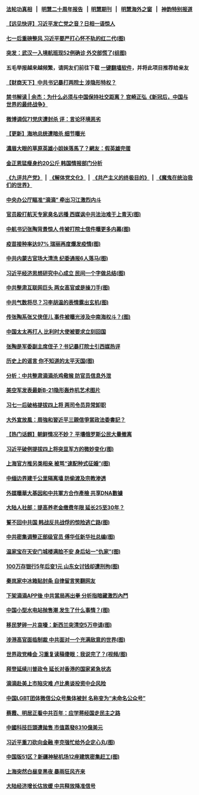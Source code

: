 #### [法轮功真相](https://github.com/gfw-breaker/truth/blob/master/README.md?t=0) &nbsp;&nbsp;|&nbsp;&nbsp; [明慧二十周年报告](https://github.com/gfw-breaker/mh-reports/blob/master/README.md?t=0) &nbsp;&nbsp;|&nbsp;&nbsp;[明慧期刊](https://github.com/gfw-breaker/mh-qikan) &nbsp;&nbsp;|&nbsp;&nbsp; [明慧海外之窗](https://github.com/gfw-breaker/mh-news/blob/master/README.md?t=0) &nbsp;&nbsp;|&nbsp;&nbsp; [神韵特别报道](https://github.com/gfw-breaker/mh-news/blob/master/shenyun.md?t=0)
#### [ 【远见快评】习近平发亡党之音？日相一语惊人](https://github.com/gfw-breaker/banned-news3/blob/master/pages/nsc413/n13074809.md)
#### [ 七一后重磅整风 习近平要严打心怀不轨的红二代(图)](https://github.com/gfw-breaker/banned-news3/blob/master/pages/p2/977399.md)
#### [ 突发：武汉一入境航班现52例确诊 外交部慌了(组图)](https://github.com/gfw-breaker/banned-news3/blob/master/pages/p1/977353.md)
#### 五毛举报越来越频繁，请网友们前往下载 [一键翻墙软件](https://github.com/gfw-breaker/ssr-accounts)，并将此项目推荐给亲友
#### [ 【财商天下】中共书记暴打两院士 涉隐形特权？](https://github.com/gfw-breaker/banned-news3/blob/master/pages/nsc413/n13074227.md)
#### [ 禁书解读 | 余杰：为什么必须与中国保持社交距离？ 宫崎正弘《新冠后，中国与世界的最终战争》](https://github.com/gfw-breaker/banned-news3/blob/master/pages/pinglun/yj-06292021104437.md)
#### [ 微博调侃71党庆遭封杀 评：言论环境恶劣](https://github.com/gfw-breaker/banned-news3/blob/master/pages/p1/977424.md)
#### [ 【更新】海地总统遭暗杀 细节曝光](https://github.com/gfw-breaker/banned-news3/blob/master/pages/nf4514/n13073704.md)
#### [ 濃眉大眼的草原英雄小姐妹落馬了？網友：假英雄完蛋](https://github.com/gfw-breaker/banned-news3/blob/master/pages/soh5/523508.md)
#### [ 金正恩猛瘦身约20公斤 韩国情报部门分析](https://github.com/gfw-breaker/banned-news3/blob/master/pages/nsc413/n13076881.md)
#### [《九评共产党》](https://github.com/begood0513/9ping.md/blob/master/README.md) &nbsp;|&nbsp; [《解体党文化》](../../../../jtdwh.md/blob/master/README.md)  &nbsp;|&nbsp; [《共产主义的终极目的》](../../../../gczydzjmd.md/blob/master/README.md) &nbsp;|&nbsp; [《魔鬼在统治我们的世界》](../../../../mgztzwmdsj.md/blob/master/README.md) 
#### [ 中央办公厅瞄准“滴滴” 牵出习江激烈内斗](https://github.com/gfw-breaker/banned-news3/blob/master/pages/prog1138/a103159909.md)
#### [ 官员殴打航天专家臭名远播 西媒讽中共法治难于上青天(图)](https://github.com/gfw-breaker/banned-news3/blob/master/pages/p2/977412.md)
#### [ 中航书记张陶背景惊人 传被打院士信件曝更多内幕(图)](https://github.com/gfw-breaker/banned-news3/blob/master/pages/p2/977344.md)
#### [ 疫苗接种率达97% 瑞丽再度爆发疫情(图)](https://github.com/gfw-breaker/banned-news3/blob/master/pages/p1/977405.md)
#### [ 中共内蒙古官场大清洗 纪委通报6人落马(图)](https://github.com/gfw-breaker/banned-news3/blob/master/pages/p2/977410.md)
#### [ 习近平经济思想研究中心成立 民间一个字做总结(图)](https://github.com/gfw-breaker/banned-news3/blob/master/pages/p1/977385.md)
#### [ 中共整肃互联网巨头 两女高官或是操刀手(图)](https://github.com/gfw-breaker/banned-news3/blob/master/pages/p2/977475.md)
#### [ 中共气数将尽？习李胡温的表情露出玄机(图)](https://github.com/gfw-breaker/banned-news3/blob/master/pages/p2/977308.md)
#### [ 传张陶系张又侠侄儿 事件被曝光涉及中南海权斗？(图)](https://github.com/gfw-breaker/banned-news3/blob/master/pages/p2/977196.md)
#### [ 中国太太再打人 比利时大使被要求立刻回国](https://github.com/gfw-breaker/banned-news3/blob/master/pages/nsc413/n13074268.md)
#### [ 张陶是军委副主席侄子？书记暴打院士引西媒热评](https://github.com/gfw-breaker/banned-news3/blob/master/pages/prog1138/a103159869.md)
#### [ 历史上的谣言 你不知道的太平天国(图)](https://github.com/gfw-breaker/banned-news3/blob/master/pages/p6/977199.md)
#### [ 分析：中共整肃滴滴杀鸡儆猴 防官员信息外泄](https://github.com/gfw-breaker/banned-news3/blob/master/pages/nsc413/n13074336.md)
#### [ 美空军发表最新B-21隐形轰炸机艺术图片](https://github.com/gfw-breaker/banned-news3/blob/master/pages/nf4514/n13074715.md)
#### [ 习七一后破格提拔四上将 两司令员异常卸职](https://github.com/gfw-breaker/banned-news3/blob/master/pages/nf4514/n13071237.md)
#### [ 大外宣放風：周強和習近平三親信爭當政法委書記？](https://github.com/gfw-breaker/banned-news3/blob/master/pages/soh5/523547.md)
#### [ 【热门话题】朝鲜情况不妙？ 平壤俄罗斯公民大量撤离](https://github.com/gfw-breaker/banned-news3/blob/master/pages/prog204/a103160885.md)
#### [ 习近平破例提拔四上将突显军方的微妙变化(图)](https://github.com/gfw-breaker/banned-news3/blob/master/pages/p2/977321.md)
#### [ 上海官方推另类相亲 被骂“速配种式征婚”(图)](https://github.com/gfw-breaker/banned-news3/blob/master/pages/p1/977329.md)
#### [ 中缅边界建千公里隔离墙 防偷渡及宗教渗透](https://github.com/gfw-breaker/banned-news3/blob/master/pages/yataibaodao/ql0708a-07082021042749.md)
#### [ 外媒曝華大基因和中共軍方合作產檢 共享DNA數據](https://github.com/gfw-breaker/banned-news3/blob/master/pages/soh5/523415.md)
#### [ 大陆人社部：提高养老金缴费年限 延长25至30年？](https://github.com/gfw-breaker/banned-news3/blob/master/pages/prog1138/a103160669.md)
#### [ 誓不回中共国 韩战反共战俘的惊险逃亡路(图)](https://github.com/gfw-breaker/banned-news3/blob/master/pages/p6/975601.md)
#### [ 中共密集调整正部级官员 傅华任新华社总编(图)](https://github.com/gfw-breaker/banned-news3/blob/master/pages/p2/977323.md)
#### [ 温家宝在天安门城楼满脸不安 身后站一“仇家”(图)](https://github.com/gfw-breaker/banned-news3/blob/master/pages/p2/977299.md)
#### [ 100万存银行5年后变1元 山东女讨钱却遭刑拘(图)](https://github.com/gfw-breaker/banned-news3/blob/master/pages/p1/977435.md)
#### [ 秦岚家中冰箱贴封条 自律留言笑翻网友](https://github.com/gfw-breaker/banned-news3/blob/master/pages/nsc413/n13074584.md)
#### [ 下架滴滴APP後 中共當局再出拳 分析指暗藏激烈內鬥](https://github.com/gfw-breaker/banned-news3/blob/master/pages/soh5/523205.md)
#### [ 中国小型水电站抛售潮 发生了什么事情？(图)](https://github.com/gfw-breaker/banned-news3/blob/master/pages/p5/977389.md)
#### [ 移民梦碎一片哀嚎：新西兰突清空5万申请(图)](https://github.com/gfw-breaker/banned-news3/blob/master/pages/p3/977364.md)
#### [ 涉港高官面临制裁 中共面对一个充满敌意的世界(图)](https://github.com/gfw-breaker/banned-news3/blob/master/pages/p2/977529.md)
#### [ 世界政党峰会 习重复读稿傻眼：我说完了？(视频/图)](https://github.com/gfw-breaker/banned-news3/blob/master/pages/p1/977276.md)
#### [ 拜登延续川普政令 延长对香港的国家紧急状态](https://github.com/gfw-breaker/banned-news3/blob/master/pages/nf4514/n13075981.md)
#### [ 滴滴赴美上市陷灾难 卢比奥谈投资中企风险](https://github.com/gfw-breaker/banned-news3/blob/master/pages/nf4514/n13074219.md)
#### [ 中国LGBT团体微信公众号集体被封 名称变为“未命名公众号”](https://github.com/gfw-breaker/banned-news3/blob/master/pages/yataibaodao/sc-07072021100738.md)
#### [ 蔡霞、明居正看中共百年：应学蒋经国走民主之路](https://github.com/gfw-breaker/banned-news3/blob/master/pages/yataibaodao/hx1-07072021073756.md)
#### [ 中國科技巨頭遭拋售 市值蒸發8310億美元](https://github.com/gfw-breaker/banned-news3/blob/master/pages/soh7/523349.md)
#### [ 习近平重刀砍向金融 李克强忙给外企定心丸(图)](https://github.com/gfw-breaker/banned-news3/blob/master/pages/p5/977471.md)
#### [ 中国版51区？新疆神秘机场12座建筑密集赶工(图)](https://github.com/gfw-breaker/banned-news3/blob/master/pages/p1/977504.md)
#### [ 上海突然白昼变黑夜 暴雨狂风齐来](https://github.com/gfw-breaker/banned-news3/blob/master/pages/nsc413/n13076054.md)
#### [ 大陆经济增长估放缓 中共释放降准信号](https://github.com/gfw-breaker/banned-news3/blob/master/pages/nsc413/n13074949.md)

